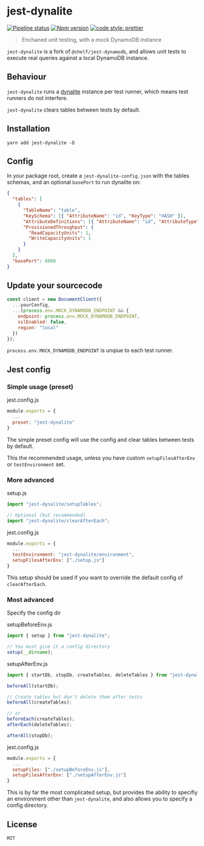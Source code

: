 # jest-dynalite

[![Pipeline status](https://github.com/freshollie/jest-dynalite/workflows/Pipeline/badge.svg)](https://github.com/freshollie/jest-dynalite/actions)
[![Npm version](https://img.shields.io/npm/v/jest-dynalite)](https://www.npmjs.com/package/jest-dynalite)
[![code style: prettier](https://img.shields.io/badge/code_style-prettier-ff69b4.svg?style=flat-square)](https://github.com/prettier/prettier)

> Enchaned unit testing, with a mock DynamoDB instance

`jest-dynalite` is a fork of `@shelf/jest-dynamodb`, and allows unit tests to execute real
queries against a local DynamoDB instance.

## Behaviour

`jest-dynalite` runs a [dynalite](https://github.com/mhart/dynalite) instance per test runner, which means
test runners do not interfere.

`jest-dynalite` clears tables between tests by default.

## Installation

```
yarn add jest-dynalite -D
```

## Config

In your package root, create a `jest-dynalite-config.json` with the tables schemas,
and an optional `basePort` to run dynalite on:

```json
{
  "tables": [
    {
      "TableName": "table",
      "KeySchema": [{ "AttributeName": "id", "KeyType": "HASH" }],
      "AttributeDefinitions": [{ "AttributeName": "id", "AttributeType": "S" }],
      "ProvisionedThroughput": {
        "ReadCapacityUnits": 1,
        "WriteCapacityUnits": 1
      }
    }
  ],
  "basePort": 8000
}
```

## Update your sourcecode

```javascript
const client = new DocumentClient({
  ...yourConfig,
  ...(process.env.MOCK_DYNAMODB_ENDPOINT && {
    endpoint: process.env.MOCK_DYNAMODB_ENDPOINT,
    sslEnabled: false,
    region: "local"
  })
});
```

`process.env.MOCK_DYNAMODB_ENDPOINT` is unqiue to each test runner.

## Jest config

### Simple usage (preset)

jest.config.js

```javascript
module.exports = {
  ...
  preset: "jest-dynalite"
}
```

The simple preset config will use the config and clear tables
between tests by default.

This the recommended usage, unless you have custom `setupFilesAfterEnv` or `testEnvironment` set.

### More advanced

setup.js

```javascript
import "jest-dynalite/setupTables";

// Optional (but recommended)
import "jest-dynalite/clearAfterEach";
```

jest.config.js

```javascript
module.exports = {
  ...
  testEnvironment: "jest-dynalite/environment",
  setupFilesAfterEnv: ["./setup.js"]
}
```

This setup should be used if you want to override the default config of `clearAfterEach`.

### Most advanced

Specify the config dir

setupBeforeEnv.js

```javascript
import { setup } from "jest-dynalite";

// You must give it a config directory
setup(__dirname);
```

setupAfterEnv.js

```javascript
import { startDb, stopDb, createTables, deleteTables } from "jest-dynalite";

beforeAll(startDb);

// Create tables but don't delete them after tests
beforeAll(createTables);

// or
beforeEach(createTables);
afterEach(deleteTables);

afterAll(stopDb);
```

jest.config.js

```javascript
module.exports = {
  ...
  setupFiles: ["./setupBeforeEnv.js"],
  setupFilesAfterEnv: ["./setupAfterEnv.js"]
}
```

This is by far the most complicated setup, but provides the ability to specifiy
an environment other than `jest-dynalite`, and also allows you to specify a config directory.

## License

`MIT`
